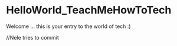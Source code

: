 # HelloWorld_TeachMeHowToTech
Welcome ... this is your entry to the world of tech :)


//Nele tries to commit